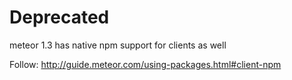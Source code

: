 # Deprecated

meteor 1.3 has native npm support for clients as well

Follow: http://guide.meteor.com/using-packages.html#client-npm
